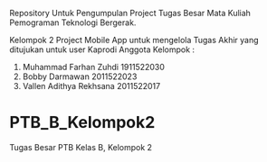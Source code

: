Repository Untuk Pengumpulan Project Tugas Besar Mata Kuliah Pemograman Teknologi Bergerak.

Kelompok 2
Project Mobile App untuk mengelola Tugas Akhir yang ditujukan untuk user Kaprodi
Anggota Kelompok :

1. Muhammad Farhan Zuhdi    1911522030
2. Bobby Darmawan           2011522023
3. Vallen Adithya Rekhsana  2011522017
# PTB_B_Kelompok2
Tugas Besar PTB Kelas B, Kelompok 2
